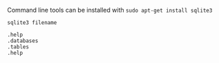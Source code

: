 Command line tools can be installed with `sudo apt-get install sqlite3`

```
sqlite3 filename

.help
.databases
.tables
.help
```
